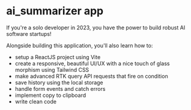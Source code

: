 # ai_summarizer app

If you're a solo developer in 2023, you have the power to build robust AI software startups!

Alongside building this application, you'll also learn how to:

- setup a ReactJS project using Vite
- create a responsive, beautiful UI/UX with a nice touch of glass morphism using Tailwind CSS
- make advanced RTK query API requests that fire on condition
- save history using the local storage
- handle form events and catch errors
- implement copy to clipboard
- write clean code
